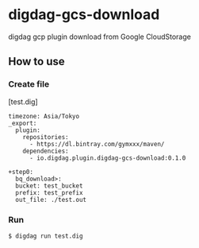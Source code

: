 # digdag-gcs-download

digdag gcp plugin download from  Google CloudStorage 

## How to use

### Create file
[test.dig]
```
timezone: Asia/Tokyo
_export:
  plugin:
    repositories:
      - https://dl.bintray.com/gymxxx/maven/
    dependencies:
      - io.digdag.plugin.digdag-gcs-download:0.1.0

+step0:
  bq_download>:
  bucket: test_bucket
  prefix: test_prefix
  out_file: ./test.out
```

### Run

```
$ digdag run test.dig
```
